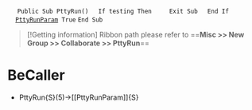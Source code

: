 &nbsp;&nbsp;&nbsp;&nbsp;
`Public Sub PttyRun()`
&nbsp;&nbsp;&nbsp;&nbsp;`If testing Then`
&nbsp;&nbsp;&nbsp;&nbsp;&nbsp;&nbsp;&nbsp;&nbsp;`Exit Sub`
&nbsp;&nbsp;&nbsp;&nbsp;`End If`
&nbsp;&nbsp;&nbsp;&nbsp;
&nbsp;&nbsp;&nbsp;&nbsp;[`PttyRunParam`](PttyRunParam)` True`
`End Sub`


> [!Getting information]
> Ribbon path please refer to ==**Misc >> New Group >> Collaborate >> PttyRun**==


# BeCaller
- PttyRun{S}(5)->[[PttyRunParam]]{S}

